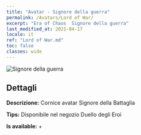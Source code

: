 ```yaml
---
title: "Avatar - Signore della guerra"
permalink: /Avatars/Lord of War/
excerpt: "Era of Chaos  Signore della guerra"
last_modified_at: 2021-04-17
locale: it
ref: "Lord of War.md"
toc: false
classes: wide
---
```

 ![Signore della guerra](/images/a/avatarFrame_9.png)

## Dettagli

 **Descrizione:** Cornice avatar Signore della Battaglia 

 **Tips:** Disponibile nel negozio Duello degli Eroi 

 **Is available:**  + 


